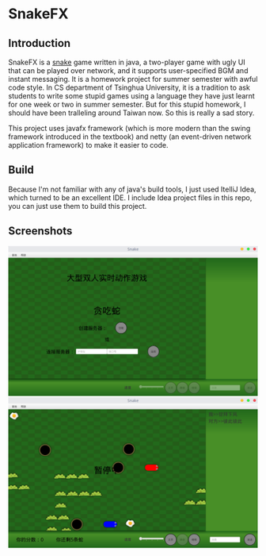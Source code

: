# SnakeFX

## Introduction

SnakeFX is a [snake](https://en.wikipedia.org/wiki/Snake_(video_game_genre)) game written in java, a two-player game with ugly UI that can be played over network, and it supports user-specified BGM and instant messaging. It is a homework project for summer semester with awful code style. In CS department of Tsinghua University, it is a tradition to ask students to write some stupid games using a language they have just learnt for one week or two in summer semester. But for this stupid homework, I should have been tralleling around Taiwan now. So this is really a sad story.

This project uses javafx framework (which is more modern than the swing framework introduced in the textbook) and netty (an event-driven network application framework) to make it easier to code.

## Build

Because I'm not familiar with any of java's build tools, I just used ItelliJ Idea, which turned to be an excellent IDE. I include Idea project files in this repo, you can just use them to build this project.

## Screenshots
![Home Screenshot](screenshots/Home.png "Home")
![Game Scene Screenshot](screenshots/GameScene.png "Game Scene")